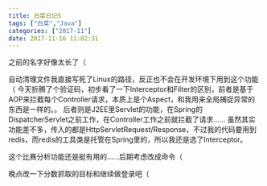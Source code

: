 ```yaml
---
title: 白菜日记5
tags: ["白菜","Java"]
categories: ["2017-11"]
date: 2017-11-16 11:02:31
---
```

之前的名字好像太长了（

自动清理文件我直接写死了Linux的路径，反正也不会在开发环境下用到这个功能（
今天折腾了个验证码，初步看了一下Interceptor和Filter的区别，前者是基于AOP来拦截每个Controller请求，本质上是个Aspect，和我用来全局捕捉异常的东西是一样的。。
后者则是J2EE里Servlet的功能，在Spring的DispatcherServlet之前工作，在Controller工作之前就拦截了请求……
虽然其实功能差不多，传入的都是HttpServletRequest/Response，不过我的代码要用到redis，而redis的工具类是托管在Spring里的，所以我还是选了Interceptor。

这个比赛分析功能还是挺有用的……后期考虑改成命令（

晚点改一下分数抓取的目标和继续做登录吧（